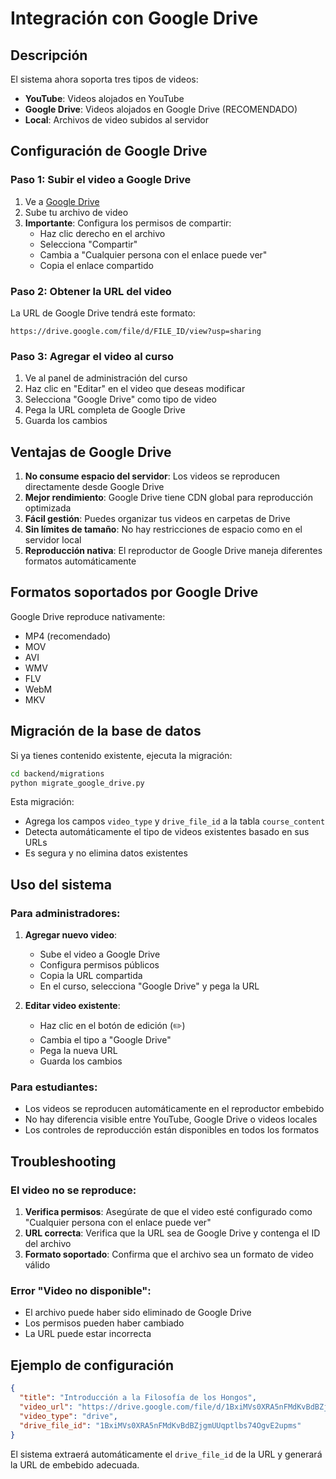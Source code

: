 # Integración con Google Drive

## Descripción

El sistema ahora soporta tres tipos de videos:
- **YouTube**: Videos alojados en YouTube
- **Google Drive**: Videos alojados en Google Drive (RECOMENDADO)
- **Local**: Archivos de video subidos al servidor

## Configuración de Google Drive

### Paso 1: Subir el video a Google Drive

1. Ve a [Google Drive](https://drive.google.com)
2. Sube tu archivo de video
3. **Importante**: Configura los permisos de compartir:
   - Haz clic derecho en el archivo
   - Selecciona "Compartir"
   - Cambia a "Cualquier persona con el enlace puede ver"
   - Copia el enlace compartido

### Paso 2: Obtener la URL del video

La URL de Google Drive tendrá este formato:
```
https://drive.google.com/file/d/FILE_ID/view?usp=sharing
```

### Paso 3: Agregar el video al curso

1. Ve al panel de administración del curso
2. Haz clic en "Editar" en el video que deseas modificar
3. Selecciona "Google Drive" como tipo de video
4. Pega la URL completa de Google Drive
5. Guarda los cambios

## Ventajas de Google Drive

1. **No consume espacio del servidor**: Los videos se reproducen directamente desde Google Drive
2. **Mejor rendimiento**: Google Drive tiene CDN global para reproducción optimizada
3. **Fácil gestión**: Puedes organizar tus videos en carpetas de Drive
4. **Sin límites de tamaño**: No hay restricciones de espacio como en el servidor local
5. **Reproducción nativa**: El reproductor de Google Drive maneja diferentes formatos automáticamente

## Formatos soportados por Google Drive

Google Drive reproduce nativamente:
- MP4 (recomendado)
- MOV
- AVI
- WMV
- FLV
- WebM
- MKV

## Migración de la base de datos

Si ya tienes contenido existente, ejecuta la migración:

```bash
cd backend/migrations
python migrate_google_drive.py
```

Esta migración:
- Agrega los campos `video_type` y `drive_file_id` a la tabla `course_content`
- Detecta automáticamente el tipo de videos existentes basado en sus URLs
- Es segura y no elimina datos existentes

## Uso del sistema

### Para administradores:

1. **Agregar nuevo video**:
   - Sube el video a Google Drive
   - Configura permisos públicos
   - Copia la URL compartida
   - En el curso, selecciona "Google Drive" y pega la URL

2. **Editar video existente**:
   - Haz clic en el botón de edición (✏️)
   - Cambia el tipo a "Google Drive"
   - Pega la nueva URL
   - Guarda los cambios

### Para estudiantes:

- Los videos se reproducen automáticamente en el reproductor embebido
- No hay diferencia visible entre YouTube, Google Drive o videos locales
- Los controles de reproducción están disponibles en todos los formatos

## Troubleshooting

### El video no se reproduce:

1. **Verifica permisos**: Asegúrate de que el video esté configurado como "Cualquier persona con el enlace puede ver"
2. **URL correcta**: Verifica que la URL sea de Google Drive y contenga el ID del archivo
3. **Formato soportado**: Confirma que el archivo sea un formato de video válido

### Error "Video no disponible":

- El archivo puede haber sido eliminado de Google Drive
- Los permisos pueden haber cambiado
- La URL puede estar incorrecta

## Ejemplo de configuración

```json
{
  "title": "Introducción a la Filosofía de los Hongos",
  "video_url": "https://drive.google.com/file/d/1BxiMVs0XRA5nFMdKvBdBZjgmUUqptlbs74OgvE2upms/view",
  "video_type": "drive",
  "drive_file_id": "1BxiMVs0XRA5nFMdKvBdBZjgmUUqptlbs74OgvE2upms"
}
```

El sistema extraerá automáticamente el `drive_file_id` de la URL y generará la URL de embebido adecuada.